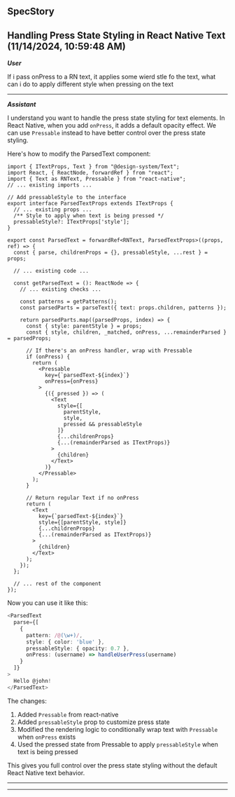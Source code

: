 ## SpecStory

## Handling Press State Styling in React Native Text (11/14/2024, 10:59:48 AM)

_**User**_

If i pass onPress to a RN text, it applies some wierd stle fo the text, what can i do to apply different style when pressing on the text

---

_**Assistant**_

I understand you want to handle the press state styling for text elements. In React Native, when you add `onPress`, it adds a default opacity effect. We can use `Pressable` instead to have better control over the press state styling.

Here's how to modify the ParsedText component:

```typescript:components/ParsedText/ParsedText.tsx
import { ITextProps, Text } from "@design-system/Text";
import React, { ReactNode, forwardRef } from "react";
import { Text as RNText, Pressable } from "react-native";
// ... existing imports ...

// Add pressableStyle to the interface
export interface ParsedTextProps extends ITextProps {
  // ... existing props ...
  /** Style to apply when text is being pressed */
  pressableStyle?: ITextProps['style'];
}

export const ParsedText = forwardRef<RNText, ParsedTextProps>((props, ref) => {
  const { parse, childrenProps = {}, pressableStyle, ...rest } = props;

  // ... existing code ...

  const getParsedText = (): ReactNode => {
    // ... existing checks ...

    const patterns = getPatterns();
    const parsedParts = parseText({ text: props.children, patterns });

    return parsedParts.map((parsedProps, index) => {
      const { style: parentStyle } = props;
      const { style, children, _matched, onPress, ...remainderParsed } = parsedProps;

      // If there's an onPress handler, wrap with Pressable
      if (onPress) {
        return (
          <Pressable 
            key={`parsedText-${index}`}
            onPress={onPress}
          >
            {({ pressed }) => (
              <Text
                style={[
                  parentStyle, 
                  style,
                  pressed && pressableStyle
                ]}
                {...childrenProps}
                {...(remainderParsed as ITextProps)}
              >
                {children}
              </Text>
            )}
          </Pressable>
        );
      }

      // Return regular Text if no onPress
      return (
        <Text
          key={`parsedText-${index}`}
          style={[parentStyle, style]}
          {...childrenProps}
          {...(remainderParsed as ITextProps)}
        >
          {children}
        </Text>
      );
    });
  };

  // ... rest of the component
});
```

Now you can use it like this:

```typescript
<ParsedText
  parse={[
    {
      pattern: /@(\w+)/,
      style: { color: 'blue' },
      pressableStyle: { opacity: 0.7 },
      onPress: (username) => handleUserPress(username)
    }
  ]}
>
  Hello @john!
</ParsedText>
```

The changes:
1. Added `Pressable` from react-native
2. Added `pressableStyle` prop to customize press state
3. Modified the rendering logic to conditionally wrap text with `Pressable` when `onPress` exists
4. Used the pressed state from Pressable to apply `pressableStyle` when text is being pressed

This gives you full control over the press state styling without the default React Native text behavior.

---



---


